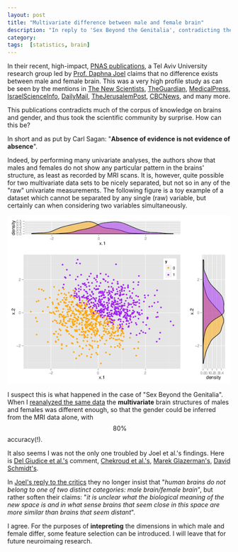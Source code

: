 ```yaml
---
layout: post
title: "Multivariate difference between male and female brain"
description: "In reply to 'Sex Beyond the Genitalia', contradicting the authors' findings." 
category: 
tags:  [statistics, brain]
---
```


In their recent, high-impact, [PNAS publications](http://www.pnas.org/content/112/50/15468.abstract), a Tel Aviv University research group led by [Prof. Daphna Joel](http://people.socsci.tau.ac.il/mu/daphnajoel/) claims that no difference exists between male and female brain. 
This was a very high profile study as can be seen by the mentions in 
[The New Scientists](https://www.newscientist.com/article/dn28582-scans-prove-theres-no-such-thing-as-a-male-or-female-brain/), 
[TheGuardian](https://www.theguardian.com/science/2015/dec/01/brain-sex-many-ways-to-be-male-and-female),
[MedicalPress](http://medicalxpress.com/news/2015-11-male-female-brain-valid-distinction.html),
[IsraelScienceInfo](http://www.israelscienceinfo.com/en/medecine/femmes-et-sciences-pour-luniversite-de-tel-aviv-les-cerveaux-feminins-et-masculins-sont-un-patchwork-de-caracteristiques/),
[DailyMail](http://www.dailymail.co.uk/sciencetech/article-3340123/Male-vs-female-brain-Not-valid-distinction-study-says.html), 
[TheJerusalemPost](http://www.jpost.com/Business-and-Innovation/Health-and-Science/TAU-neuroscientists-Brains-are-not-gendered-435882), 
[CBCNews](http://www.cbc.ca/news/technology/brain-sex-differences-1.3344954), and many more. 


This publications contradicts much of the corpus of knowledge on brains and gender, and thus took the scientific community by surprise. How can this be?

In short and as put by Carl Sagan: 
"__Absence of evidence is not evidence of absence__". 

Indeed, by performing many univariate analyses, the authors show that males and females do not show any particular pattern in the brains' structure, as least as recorded by MRI scans.
It is, however, quite possible for two multivariate data sets to be nicely separated, but not so in any of the "raw" univariate measurements. 
The following figure is a toy example of a dataset which cannot be separated by any single (raw) variable, but certainly can when considering two variables simultaneously. 

 ![Multivariate seperability](../images/overlap.png) 
 
 I suspect this is what happened in the case of "Sex Beyond the Genitalia". When I [reanalyzed the same data](http://www.pnas.org/content/early/2016/03/15/1523961113.full?sid=71a90a9a-ec35-45a3-a11a-63d0fc116fa9) the __multivariate__ brain structures of males and females was different enough, so that the gender could be inferred from the MRI data alone, with $$~ 80\%$$ accuracy(!). 

It also seems I was not the only one troubled by Joel et al.'s findings. Here is 
[Del Giudice et al.'s](http://www.pnas.org/content/early/2016/03/15/1525534113.full?sid=71a90a9a-ec35-45a3-a11a-63d0fc116fa9) comment, 
[Chekroud et al.'s](http://www.pnas.org/content/early/2016/03/15/1523888113.full),
[Marek Glazerman's](http://www.pnas.org/content/early/2016/03/07/1524418113.extract), 
[David Schmidt's](https://www.psychologytoday.com/blog/sexual-personalities/201512/statistical-abracadabra-making-sex-differences-disappear).

In [Joel's reply to the critics](http://www.pnas.org/content/early/2016/03/15/1600792113.full?sid=71a90a9a-ec35-45a3-a11a-63d0fc116fa9#ref-8) they no longer insist that 
"_human brains do not belong to one of two distinct categories: male brain/female brain_", but rather soften their claims:
"_it is unclear what the biological meaning of the new space is and in what sense brains that seem close in this space are more similar than brains that seem distant_".

I agree. For the purposes of __intepreting__ the dimensions in which male and female differ, some feature selection can be introduced. 
I will leave that for future neuroimaing research. 



